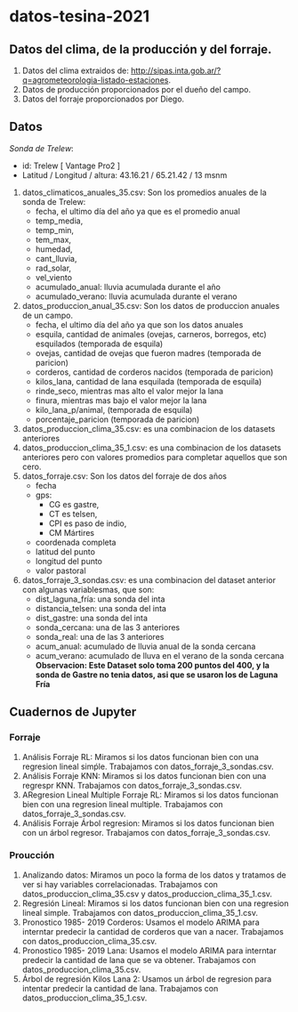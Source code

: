 # datos-tesina-2021
## Datos del clima, de la producción y del forraje.

1. Datos del clima extraidos de: http://sipas.inta.gob.ar/?q=agrometeorologia-listado-estaciones. 
2. Datos de producción proporcionados por el dueño del campo.
3. Datos del forraje proporcionados por Diego.


## Datos

*Sonda de Trelew*:
- id: Trelew [ Vantage Pro2 ] 
- Latitud / Longitud / altura:	43.16.21 / 65.21.42 / 13 msnm

1. datos_climaticos_anuales_35.csv: Son los promedios anuales de la sonda de Trelew:
    - fecha, el ultimo día del año ya que es el promedio anual
    - temp_media,
    - temp_min,
    - tem_max,
    - humedad,
    - cant_lluvia,
    - rad_solar,
    - vel_viento 
    - acumulado_anual: lluvia acumulada durante el año
    - acumulado_verano: lluvia acumulada durante el verano
2. datos_produccion_anual_35.csv: Son los datos de produccion anuales de un campo.
    - fecha, el ultimo día del año ya que son los datos anuales
    - esquila, cantidad de animales (ovejas, carneros, borregos, etc) esquilados (temporada de esquila)
    - ovejas, cantidad de ovejas que fueron madres (temporada de paricion)
    - corderos, cantidad de corderos nacidos (temporada de paricion)
    - kilos_lana, cantidad de lana esquilada (temporada de esquila)
    - rinde_seco, mientras mas alto el valor mejor la lana
    - finura, mientras mas bajo el valor mejor la lana
    - kilo_lana_p/animal, (temporada de esquila)
    - porcentaje_paricion (temporada de paricion)
3. datos_produccion_clima_35.csv: es una combinacion de los datasets anteriores
3. datos_produccion_clima_35_1.csv: es una combinacion de los datasets anteriores pero con valores promedios para completar aquellos que son cero.
4. datos_forraje.csv: Son los datos del forraje de dos años
    - fecha
    - gps:
        - CG es gastre, 
        - CT es telsen, 
        - CPI es paso de indio, 
        - CM Mártires
    - coordenada completa
    - latitud del punto
    - longitud del punto
    - valor pastoral
5. datos_forraje_3_sondas.csv: es una combinacion del dataset anterior con algunas variablesmas, que son:
    - dist_laguna_fría: una sonda del inta
    - distancia_telsen: una sonda del inta
    - dist_gastre: una sonda del inta
    - sonda_cercana: una de las 3 anteriores
    - sonda_real: una de las 3 anteriores
    - acum_anual: acumulado de lluvia anual de la sonda cercana
    - acum_verano: acumulado de lluva en el verano de la sonda cercana
**Observacion: Este Dataset solo toma 200 puntos del 400, y la sonda de Gastre no tenia datos, asi que se usaron los de Laguna Fría**

## Cuadernos de Jupyter

### Forraje
1. Análisis Forraje RL: Miramos si los datos funcionan bien con una regresion lineal simṕle. Trabajamos con datos_forraje_3_sondas.csv.
2. Análisis Forraje KNN: Miramos si los datos funcionan bien con una regrespr KNN. Trabajamos con datos_forraje_3_sondas.csv.
3. ARegresion Lineal Multiple Forraje RL: Miramos si los datos funcionan bien con una regresion lineal multiple. Trabajamos con datos_forraje_3_sondas.csv.
4. Análisis Forraje Árbol regresion: Miramos si los datos funcionan bien con un árbol regresor. Trabajamos con datos_forraje_3_sondas.csv.

### Proucción
1. Analizando datos: Miramos un poco la forma de los datos y tratamos de ver si hay variables correlacionadas. Trabajamos con datos_produccion_clima_35.csv y datos_produccion_clima_35_1.csv.
2. Regresión Lineal: Miramos si los datos funcionan bien con una regresion lineal simple. Trabajamos con datos_produccion_clima_35_1.csv.
3. Pronostico 1985- 2019 Corderos: Usamos el modelo ARIMA para interntar predecir la cantidad de corderos que van a nacer. Trabajamos con datos_produccion_clima_35.csv.
4. Pronostico 1985- 2019 Lana: Usamos el modelo ARIMA para interntar predecir la cantidad de lana que se va obtener. Trabajamos con datos_produccion_clima_35.csv.
5. Árbol de regresión Kilos Lana 2: Usamos un árbol de regresion para intentar predecir la cantidad de lana. Trabajamos con datos_produccion_clima_35_1.csv.